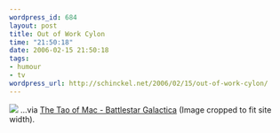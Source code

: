 ```yaml
--- 
wordpress_id: 684
layout: post
title: Out of Work Cylon
time: "21:50:18"
date: 2006-02-15 21:50:18
tags: 
- humour
- tv
wordpress_url: http://schinckel.net/2006/02/15/out-of-work-cylon/
---
```

![][1] ...via [The Tao of Mac - Battlestar Galactica][2] (Image cropped to fit site width). 

   [1]: /images/kropcentonset.jpg
   [2]: http://the.taoofmac.com/space/Battlestar%20Galactica

